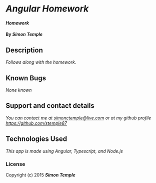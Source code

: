 # _Angular Homework_

#### _Homework_

#### By _**Simon Temple**_

## Description

_Follows along with the homework._

## Known Bugs

_None known_

## Support and contact details

_You can contact me at simonctemple@live.com or at my github profile https://github.com/stemple87_

## Technologies Used

_This app is made using Angular, Typescript, and Node.js_

### License


Copyright (c) 2015 **_Simon Temple_**
